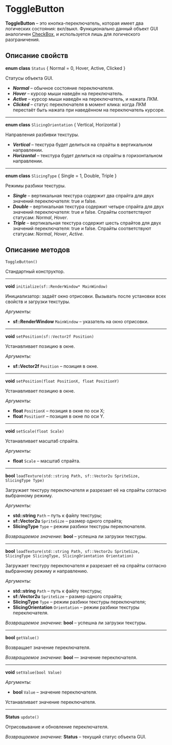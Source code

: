 # ToggleButton
**ToggleButton** – это кнопка-переключатель, которая имеет два логических состояния: вкл/выкл. Функционально данный объект GUI аналогичен [CheckBox](https://github.com/DUB1401/DUBGUI/blob/main/Documentation/CheckBox.md), и используется лишь для логического разграничения.
## Описание свойств

**enum class** `Status` { Normal = 0, Hover, Active, Clicked }

Статусы объекта GUI.

* _**Normal**_ – обычное состояние переключателя.
* _**Hover**_ – курсор мыши наведён на переключатель.
* _**Active**_ – курсор мыши наведён на переключатель, и нажата ЛКМ.
* _**Clicked**_ – статус переключателя в момент клика: когда ЛКМ перестаёт быть нажата при наведённом на переключатель курсоре.
___

**enum class** `SlicingOrientation` { Vertical, Horizontal }

Направления разбивки текстуры.
		
* _**Vertical**_ – текстура будет делиться на спрайты в вертикальном направлении.
* _**Horizontal**_ – текстура будет делиться на спрайты в горизонтальном направлении.
___

**enum class** `SlicingType` { Single = 1, Double, Triple }

Режимы разбики текстуры.

* _**Single**_ – вертикальная текстура содержит два спрайта для двух значений переключателя: true и false.
* _**Double**_ – вертикальная текстура содержит четыре спрайта для двух значений переключателя: true и false. Спрайты соответствуют статусам: _Normal_, _Hover_.
* _**Triple**_ – вертикальная текстура содержит шесть спрайтов для двух значений переключателя: true и false. Спрайты соответствуют статусам: _Normal_, _Hover_, _Active_.

## Описание методов

`ToggleButton()`

Стандартный конструктор.
___

**void** `initialize(sf::RenderWindow* MainWindow)`

Инициализатор: задаёт окно отрисовки. Вызывать после установки всех свойств и загрузки текстуры.

 _Аргументы:_

 * **sf::RenderWindow** `MainWindow` – указатель на окно отрисовки.

___
**void** `setPosition(sf::Vector2f Position)`

Устанавливает позицию в окне.

 _Аргументы:_

 * **sf::Vector2f** `Position` – позиция в окне.
___

**void** `setPosition(float PositionX, float PositionY)`

Устанавливает позицию в окне.

 _Аргументы:_

* **float** `PositionX` – позиция в окне по оси X;
* **float** `PositionY` – позиция в окне по оси Y.

___

**void** `setScale(float Scale)`
	
Устанавливает масштаб спрайта.

 _Аргументы:_

 * **float** `Scale` – масштаб спрайта.
___
	
**bool** `loadTexture(std::string Path, sf::Vector2u SpriteSize, SlicingType Type)`

Загружает текстуру переключателя и разрезает её на спрайты согласно выбранному режиму.

 _Аргументы:_

* **std::string** `Path` – путь к файлу текстуры;
* **sf::Vector2u** `SpriteSize` – размер одного спрайта;
* **SlicingType** `Type` – режим разбики текстуры переключателя.

_Возвращаемое значение:_ **bool** – успешна ли загрузки текстуры.

___


**bool** `loadTexture(std::string Path, sf::Vector2u SpriteSize, SlicingType SlicingType, SlicingOrientation Orientation)`

Загружает текстуру переключателя и разрезает её на спрайты согласно выбранному режиму и направлению.

 _Аргументы:_

* **std::string** `Path` – путь к файлу текстуры;
* **sf::Vector2u** `SpriteSize` – размер одного спрайта;
* **SlicingType** `Type` – режим разбики текстуры переключателя;
* **SlicingOrientation** `Orientation` – режим разбики текстуры переключателя.

_Возвращаемое значение:_ **bool** – успешна ли загрузки текстуры.

___
	
**bool** `getValue()`

Возвращает значение переключателя.

_Возвращаемое значение:_ **bool** — значение переключателя.

___
	
**void** `setValue(bool Value)`

 _Аргументы:_

* **bool** `Value` – значение переключателя.

Устанавливает значение переключателя.

___
	
**Status** `update()`

Отрисовывание и обновление переключателя.

_Возвращаемое значение:_ **Status** – текущий статус объекта GUI.
	


